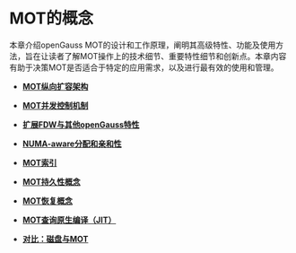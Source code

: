 # MOT的概念<a name="ZH-CN_TOPIC_0280525152"></a>

本章介绍openGauss MOT的设计和工作原理，阐明其高级特性、功能及使用方法，旨在让读者了解MOT操作上的技术细节、重要特性细节和创新点。本章内容有助于决策MOT是否适合于特定的应用需求，以及进行最有效的使用和管理。

-   **[MOT纵向扩容架构](MOT纵向扩容架构.md)**

-   **[MOT并发控制机制](MOT并发控制机制.md)**

-   **[扩展FDW与其他openGauss特性](扩展FDW与其他openGauss特性.md)**

-   **[NUMA-aware分配和亲和性](NUMA-aware分配和亲和性.md)**

-   **[MOT索引](MOT索引.md)**

-   **[MOT持久性概念](MOT持久性概念.md)**

-   **[MOT恢复概念](MOT恢复概念.md)**

-   **[MOT查询原生编译（JIT）](MOT查询原生编译_JIT.md)**

-   **[对比：磁盘与MOT](对比-磁盘与MOT.md)**

